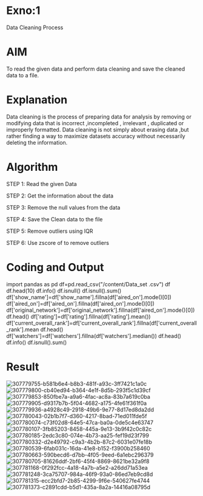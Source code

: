 # Exno:1
Data Cleaning Process

# AIM
To read the given data and perform data cleaning and save the cleaned data to a file.

# Explanation
Data cleaning is the process of preparing data for analysis by removing or modifying data that is incorrect ,incompleted , irrelevant , duplicated or improperly formatted. Data cleaning is not simply about erasing data ,but rather finding a way to maximize datasets accuracy without necessarily deleting the information.

# Algorithm
STEP 1: Read the given Data

STEP 2: Get the information about the data

STEP 3: Remove the null values from the data

STEP 4: Save the Clean data to the file

STEP 5: Remove outliers using IQR

STEP 6: Use zscore of to remove outliers

# Coding and Output
 import pandas as pd
 df=pd.read_csv("/content/Data_set .csv")
 df
 df.head(10)
 df.info()
 df.isnull()
 df.isnull().sum()
 df['show_name']=df['show_name'].fillna(df['aired_on'].mode()[0])
 df['aired_on']=df['aired_on'].fillna(df['aired_on'].mode()[0])
 df['original_network']=df['original_network'].fillna(df['aired_on'].mode()[0])
 df.head()
 df['rating']=df['rating'].fillna(df['rating'].mean())
 df['current_overall_rank']=df['current_overall_rank'].fillna(df['current_overall_rank'].mean
 df.head()
 df['watchers']=df['watchers'].fillna(df['watchers'].median())
 df.head()
 df.info()
 df.isnull().sum()
# Result
![307779755-b581b6e4-b8b3-481f-a93c-3ff7421c1a0c](https://github.com/NVikas1905/exno1/assets/133752491/1bb2c4b4-4a28-4802-af7b-c43285bf1094)
![307779800-cb40ed94-b364-4e1f-8d5b-293f5c1d39cf](https://github.com/NVikas1905/exno1/assets/133752491/e74d930d-45c3-4ddd-a978-7041a68cd5e8)
![307779853-850fbe7a-a9a6-4fac-ac8a-83b7a619c0ba](https://github.com/NVikas1905/exno1/assets/133752491/76eb0cdf-8b71-46f0-9752-534195ad76c7)
![307779905-d9317b7b-5f04-4682-a175-4fe61f361f0a](https://github.com/NVikas1905/exno1/assets/133752491/ac7fcee7-e75f-4654-be44-f2487f38e139)
![307779936-a4928c49-2918-49b6-9e77-8d17ed8da2dd](https://github.com/NVikas1905/exno1/assets/133752491/2043f1e7-fd6f-4e2e-993a-764df7eb74db)
![307780043-02b1b7f7-d360-4217-8bad-71ed011fde5f](https://github.com/NVikas1905/exno1/assets/133752491/da1027d7-68bd-443c-aa9f-374c44fe020f)
![307780074-c73f02d8-64e5-47ca-ba0a-0de5c4e63747](https://github.com/NVikas1905/exno1/assets/133752491/c4fea6d4-9cb3-47ca-a17c-44fbdc4115c1)
![307780107-3fb85203-8458-445a-9e13-3b9f42c0c82c](https://github.com/NVikas1905/exno1/assets/133752491/77104dec-a4e4-40a5-aba1-6128f498bf2d)
![307780185-2edc3c80-074e-4b73-aa25-fef19d23f799](https://github.com/NVikas1905/exno1/assets/133752491/c581d5dc-c0e6-4d4b-8c24-cc7ae7c9ea06)
![307780332-d2e49792-c9a3-4b2b-87c2-6031e07fe18b](https://github.com/NVikas1905/exno1/assets/133752491/04abc817-c20a-4805-9047-994d831f8a01)
![307780539-6fab031c-16da-41e8-b152-f3900b258460](https://github.com/NVikas1905/exno1/assets/133752491/a3a9fedb-5394-410b-baa7-c9e371bb79a9)
![307780663-590becd6-d7bb-4f05-9eed-6a1ebc296379](https://github.com/NVikas1905/exno1/assets/133752491/faddd1c6-c755-460a-91a0-971c00970665)
![307780705-81626ddf-2bf6-45f4-8869-8621be32a9f8](https://github.com/NVikas1905/exno1/assets/133752491/7e979fee-2726-4769-85f3-4d5fc0b5c567)
![307781168-0f292fcc-4a18-4a7b-a5e2-a26dd71a53ea](https://github.com/NVikas1905/exno1/assets/133752491/8bf4467f-40eb-4f38-839a-46b91e882827)
![307781248-3ca75707-984a-46f9-93a0-86ed7eb9cd8d](https://github.com/NVikas1905/exno1/assets/133752491/ce7c7bb9-a558-43dd-9764-7d6ef5a7cde6)
![307781315-ecc2bfd7-2b85-4299-9f6e-540627fe4744](https://github.com/NVikas1905/exno1/assets/133752491/11c5dc33-028e-47fd-8444-b8139c35b0f1)
![307781373-c2891cdd-b5d1-435a-8a2a-14416a08795d](https://github.com/NVikas1905/exno1/assets/133752491/3e2460b2-dd85-45e6-9946-844b2fecce78)







